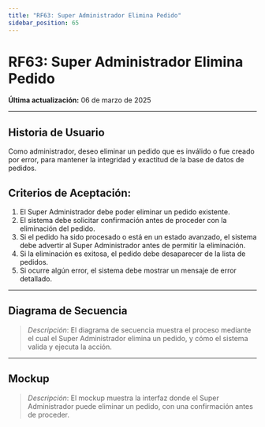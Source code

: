 ```yaml
---
title: "RF63: Super Administrador Elimina Pedido"
sidebar_position: 65
---
```


# RF63: Super Administrador Elimina Pedido

**Última actualización:** 06 de marzo de 2025

---

## Historia de Usuario

Como administrador, deseo eliminar un pedido que es inválido o fue creado por error, para mantener la integridad y exactitud de la base de datos de pedidos.​

## **Criterios de Aceptación:**

1. El Super Administrador debe poder eliminar un pedido existente.
2. El sistema debe solicitar confirmación antes de proceder con la eliminación del pedido.
3. Si el pedido ha sido procesado o está en un estado avanzado, el sistema debe advertir al Super Administrador antes de permitir la eliminación.
4. Si la eliminación es exitosa, el pedido debe desaparecer de la lista de pedidos.
5. Si ocurre algún error, el sistema debe mostrar un mensaje de error detallado.

---

## **Diagrama de Secuencia**

> _Descripción_: El diagrama de secuencia muestra el proceso mediante el cual el Super Administrador elimina un pedido, y cómo el sistema valida y ejecuta la acción.

---

## **Mockup**

> _Descripción_: El mockup muestra la interfaz donde el Super Administrador puede eliminar un pedido, con una confirmación antes de proceder.
